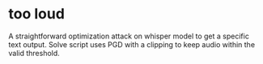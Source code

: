 # too loud
A straightforward optimization attack on whisper model to get a specific text output. Solve script uses PGD with a clipping to keep audio within the valid threshold.